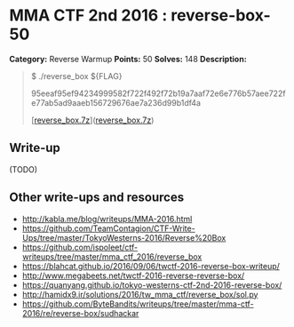 # MMA CTF 2nd 2016 : reverse-box-50

**Category:** Reverse Warmup
**Points:** 50
**Solves:** 148
**Description:**

> $ ./reverse_box ${FLAG}
>
> 95eeaf95ef94234999582f722f492f72b19a7aaf72e6e776b57aee722fe77ab5ad9aaeb156729676ae7a236d99b1df4a
>
>
> [[reverse_box.7z](./reverse_box.7z)]([reverse_box.7z](./reverse_box.7z))


## Write-up

(TODO)

## Other write-ups and resources

* http://kabla.me/blog/writeups/MMA-2016.html
* https://github.com/TeamContagion/CTF-Write-Ups/tree/master/TokyoWesterns-2016/Reverse%20Box
* https://github.com/ispoleet/ctf-writeups/tree/master/mma_ctf_2016/reverse_box
* https://blahcat.github.io/2016/09/06/twctf-2016-reverse-box-writeup/
* http://www.megabeets.net/twctf-2016-reverse-reverse-box/
* https://quanyang.github.io/tokyo-westerns-ctf-2nd-2016-reverse-box/
* http://hamidx9.ir/solutions/2016/tw_mma_ctf/reverse_box/sol.py
* https://github.com/ByteBandits/writeups/tree/master/mma-ctf-2016/re/reverse-box/sudhackar
